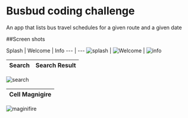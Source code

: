 # Busbud coding challenge
An app that lists bus travel schedules for a given route and a given date

##Screen shots


Splash | Welcome | Info
--- | ---
![splash](https://github.com/sajjadsarkoobi/coding-challenge-native-b/blob/main/Screenshots/splashScreen.png) | ![Welcome](https://github.com/sajjadsarkoobi/coding-challenge-native-b/blob/main/Screenshots/welcom.png) | ![info](https://github.com/sajjadsarkoobi/coding-challenge-native-b/blob/main/Screenshots/info.png)

 Search | Search Result
--- | ---
![search](https://github.com/sajjadsarkoobi/coding-challenge-native-b/blob/main/Screenshots/search.png)

Cell Magnigire |
--- |
![maginifire](https://github.com/sajjadsarkoobi/coding-challenge-native-b/blob/main/Screenshots/cellMagnifier.png)
